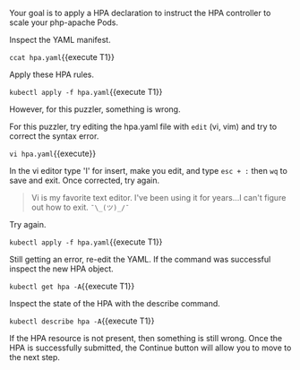 Your goal is to apply a HPA declaration to instruct the HPA controller to scale your php-apache Pods.

Inspect the YAML manifest.

`ccat hpa.yaml`{{execute T1}}

Apply these HPA rules.

`kubectl apply -f hpa.yaml`{{execute T1}}

However, for this puzzler, something is wrong.

For this puzzler, try editing the hpa.yaml file with `edit` (vi, vim) and try to correct the syntax error.

`vi hpa.yaml`{{execute}}

In the vi editor type 'I' for insert, make you edit, and type `esc + :` then `wq` to save and exit. Once corrected, try again.

> Vi is my favorite text editor. I've been using it for years...I can't figure out how to exit. `¯\_(ツ)_/¯`

Try again.

`kubectl apply -f hpa.yaml`{{execute T1}}

Still getting an error, re-edit the YAML. If the command was successful inspect the new HPA object.

`kubectl get hpa -A`{{execute T1}}

Inspect the state of the HPA with the describe command.

`kubectl describe hpa -A`{{execute T1}}

If the HPA resource is not present, then something is still wrong. Once the HPA is successfully submitted, the Continue button will allow you to move to the next step.
